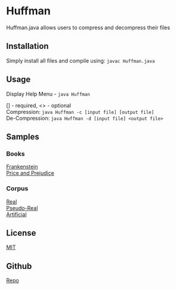 # Huffman

Huffman.java allows users to compress and decompress their files

## Installation

Simply install all files and compile using: ```javac Huffman.java```

## Usage
Display Help Menu - ```java Huffman```  

[] - required, <> - optional  
Compression: ```java Huffman -c [input file] [output file]```  
De-Compression: ```java Huffman -d [input file] <output file>```  

## Samples
### Books
[Frankenstein](http://www.gutenberg.org/files/84/84-0.txt)  
[Price and Prejudice](http://www.gutenberg.org/files/1342/1342-0.txt)  

### Corpus
[Real](http://pizzachili.dcc.uchile.cl/repcorpus/real/Escherichia_Coli.7z)  
[Pseudo-Real](http://pizzachili.dcc.uchile.cl/repcorpus/pseudo-real/english.001.2.7z)  
[Artificial](http://pizzachili.dcc.uchile.cl/repcorpus/artificial/fib41.7z)  


## License
[MIT](https://choosealicense.com/licenses/mit/)

## Github
[Repo](https://github.com/YoussefElshemi/Huffman)
